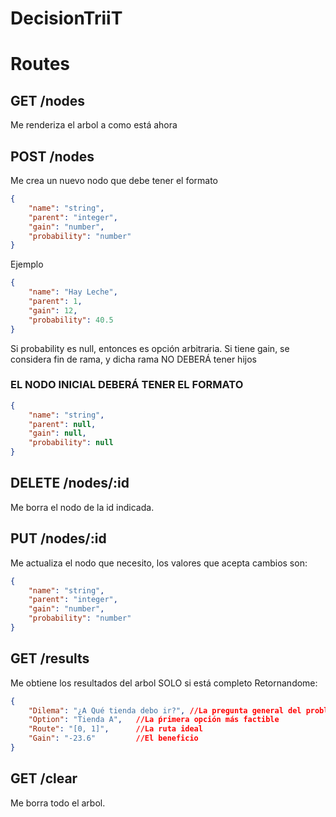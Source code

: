 # DecisionTriiT

# Routes

## GET /nodes

Me renderiza el arbol a como está ahora


## POST /nodes
Me crea un nuevo nodo que debe tener el formato
```json
{
	"name": "string",
	"parent": "integer",
	"gain": "number",
	"probability": "number"
}
```
Ejemplo
```json
{
	"name": "Hay Leche",
	"parent": 1,
	"gain": 12,
	"probability": 40.5
}
```

Si probability es null, entonces es opción arbitraria.
Si tiene gain, se considera fin de rama, y dicha rama NO DEBERÁ tener hijos

### EL NODO INICIAL DEBERÁ TENER EL FORMATO
```json
{
	"name": "string",
	"parent": null,
	"gain": null,
	"probability": null
}
```

## DELETE /nodes/:id
Me borra el nodo de la id indicada.

## PUT /nodes/:id
Me actualiza el nodo que necesito, los valores que acepta cambios son:
```json
{
	"name": "string",
	"parent": "integer",
	"gain": "number",
	"probability": "number"
}
```


## GET /results
Me obtiene los resultados del arbol SOLO si está completo
Retornandome:
```json
{
    "Dilema": "¿A Qué tienda debo ir?", //La pregunta general del problema
    "Option": "Tienda A", 	//La ṕrimera opción más factible
    "Route": "[0, 1]",		//La ruta ideal
    "Gain": "-23.6"			//El beneficio
}
```

## GET /clear
Me borra todo el arbol.